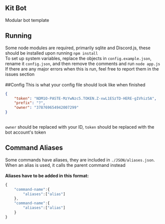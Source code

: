  ## Kit Bot
Modular bot template

 ## Running
Some node modules are required, primarily sqlite and Discord.js, these should be installed upon running `npm install`<br/>
To set up system variables, replace the objects in `config.example.json`, rename it `config.json`, and then remove the comments and run `node app.js`<br/>
If there are any major errors when this is run, feel free to report them in the issues section<br/>
<br/>
##Config
This is what your config file should look like when finished
```json
{
    "token": "NDM1O-PASTE-MzYwNzc5.TOKEN.Z-xwL1ESzTD-HERE-gIVhiz5A",
    "prefix": "?",
    "owner": "378769654942007299"
}
```
<br/>`owner` should be replaced with your ID, `token` should be replaced with the bot account's token
## Command Aliases
Some commands have aliases, they are included in `./JSON/aliases.json`.<br/>
When an alias is used, it calls the parent command instead<br/>
<br/>
**Aliases have to be added in this format:**
```js
{
    "command-name":{
        "aliases":["alias"]
    },
    "command-name":{
        "aliases":["alias"]
    }
}
```